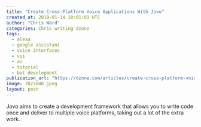 ```yaml
---
title: "Create Cross-Platform Voice Applications With Jovo"
created_at: 2018-01-14 10:01:01 UTC
author: "Chris Ward"
categories: Chris writing dzone
tags: 
  - alexa
  - google assistant
  - voice interfaces
  - vui
  - ai
  - tutorial
  - bot development
publication_url: "https://dzone.com/articles/create-cross-platform-voice-applications-with-jovo"
image: 7827848.jpeg
layout: post
---
```

Jovo aims to create a development framework that allows you to write code once and deliver to multiple voice platforms, taking out a lot of the extra work.

